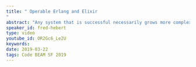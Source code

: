```yaml
---
title: " Operable Erlang and Elixir
"
abstract: "Any system that is successful necessarily grows more complex. This means that code gets messier, but also that the people who are part of the system have to handle ever-increasing complexity. It is not sufficient to take a code-centric approach; to make our Erlang and Elixir systems truly operator-friendly, we have to understand how our mental models work, and what constitutes good automation. Finally, we need to be aware of all the tools the Erlang VM makes available to us to truly deal with the unexpected."
speaker_id: fred-hebert
type: video
youtube_id: OR2Gc6_Le2U
keywords: 
date: 2019-03-22
tags: Code BEAM SF 2019
---
```


